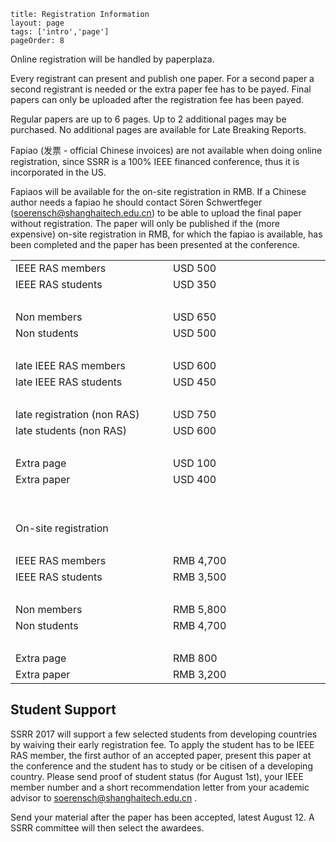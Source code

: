 ```
title: Registration Information
layout: page
tags: ['intro','page']
pageOrder: 8
```
Online registration will be handled by paperplaza. 

Every registrant can present and publish one paper. For a second paper a second registrant is needed or the extra paper fee has to be payed. Final papers can only be uploaded after the registration fee has been payed.

Regular papers are up to 6 pages. Up to 2 additional pages may be purchased. No additional pages are available for Late Breaking Reports. 

Fapiao (发票 - official Chinese invoices) are not available when doing online registration, since SSRR is a 100% IEEE financed conference, thus it is incorporated in the US. 

Fapiaos will be available for the on-site registration in RMB. If a Chinese author needs a fapiao he should contact Sören Schwertfeger (soerensch@shanghaitech.edu.cn) to be able to upload the final paper without registration. The paper will only be published if the (more expensive) on-site registration in RMB, for which the fapiao is available, has been completed and the paper has been presented at the conference.


<table width=50%>
    <tr> <td width=30%>IEEE RAS members</td> <td width=30%>USD 500</td> </tr>
    <tr> <td>IEEE RAS students</td> <td>USD 350</td> </tr>
    <tr> <td>&nbsp; </td> <td>&nbsp; </td> </tr>
    <tr> <td>Non members </td> <td> USD 650</td> </tr>
    <tr> <td>Non students </td> <td> USD 500</td> </tr>
    <tr> <td> &nbsp;</td> <td>&nbsp; </td> </tr>
    <tr> <td>late IEEE RAS members </td> <td> USD 600</td> </tr>
    <tr> <td>late IEEE RAS students </td> <td> USD 450</td> </tr>
    <tr> <td> &nbsp;</td> <td>&nbsp; </td> </tr>
    <tr> <td>late registration (non RAS)</td> <td> USD 750 </td> </tr>
    <tr> <td>late students (non RAS)</td> <td>USD 600 </td> </tr>
    <tr> <td> &nbsp;</td> <td>&nbsp; </td> </tr>
    <tr> <td>Extra page </td> <td>USD 100 </td> </tr>
    <tr> <td>Extra paper </td> <td>USD 400 </td> </tr>
    <tr> <td> &nbsp;</td> <td>&nbsp; </td> </tr>
    <tr> <td> &nbsp;</td> <td>&nbsp; </td> </tr>
    <tr> <td> On-site registration</td> <td>&nbsp; </td> </tr>
    <tr> <td> &nbsp;</td> <td>&nbsp; </td> </tr>
    <tr> <td> IEEE RAS members </td> <td>RMB 4,700 </td> </tr>
    <tr> <td> IEEE RAS students </td> <td>RMB 3,500 </td> </tr>
    <tr> <td> &nbsp;</td> <td>&nbsp; </td> </tr>
    <tr> <td>Non members</td> <td>RMB 5,800 </td> </tr>
    <tr> <td>Non students</td> <td>RMB 4,700 </td> </tr>
    <tr> <td> &nbsp;</td> <td>&nbsp; </td> </tr>
    <tr> <td>Extra page </td> <td>RMB 800 </td> </tr>
    <tr> <td>Extra paper </td> <td>RMB 3,200 </td> </tr>

</table>


## Student Support
            
SSRR 2017 will support a few selected students from developing countries by waiving their early registration fee. To apply the student has to be IEEE RAS member, the first author of an accepted paper, present this paper at the conference and the student has to study or be citisen of a developing country. Please send proof of student status (for August 1st), your IEEE member number and a short recommendation letter from your academic advisor to soerensch@shanghaitech.edu.cn . 

Send your material after the paper has been accepted, latest August 12. A SSRR committee will then select the awardees. 
           

